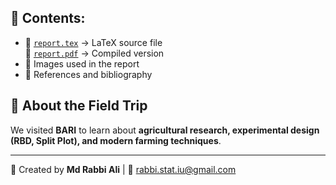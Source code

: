 ## 📌 Contents:
- 📝 [`report.tex`](https://github.com/RabbiTheAnalyst/BARI-Field-Trip-Report/blob/main/main.tex) → LaTeX source file  
 📄 [`report.pdf`](https://github.com/RabbiTheAnalyst/BARI-Field-Trip/blob/main/Final_Report_On_Md__Rabbi_Ali.pdf) → Compiled version   
- 📸 Images used in the report  
- 🔧 References and bibliography  

## 📖 About the Field Trip
We visited **BARI** to learn about **agricultural research, experimental design (RBD, Split Plot), and modern farming techniques**.

---
🚀 Created by **Md Rabbi Ali** | 📧 rabbi.stat.iu@gmail.com


